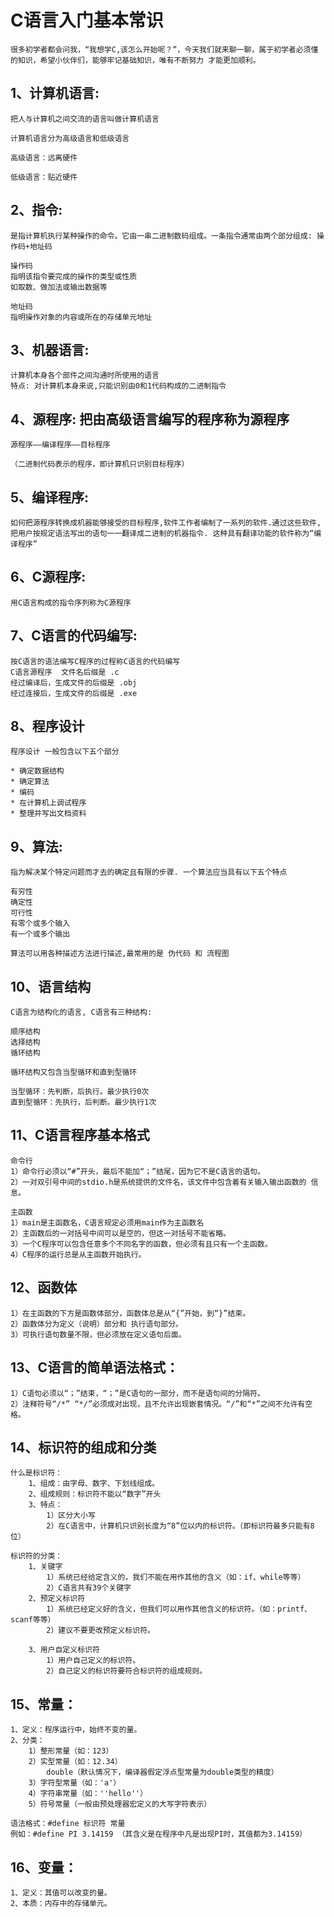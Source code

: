 # C语言入门基本常识

    很多初学者都会问我，“我想学C,该怎么开始呢？”，今天我们就来聊一聊，属于初学者必须懂的知识，希望小伙伴们，能够牢记基础知识，唯有不断努力 才能更加顺利。


## 1、计算机语言: 
    把人与计算机之间交流的语言叫做计算机语言

    计算机语言分为高级语言和低级语言

    高级语言：远离硬件

    低级语言：贴近硬件

## 2、指令: 
    是指计算机执行某种操作的命令。它由一串二进制数码组成。一条指令通常由两个部分组成: 操作码+地址码

    操作码   
    指明该指令要完成的操作的类型或性质
    如取数、做加法或输出数据等

    地址码
    指明操作对象的内容或所在的存储单元地址

## 3、机器语言: 
    计算机本身各个部件之间沟通时所使用的语言
    特点: 对计算机本身来说,只能识别由0和1代码构成的二进制指令

## 4、源程序: 把由高级语言编写的程序称为源程序

    源程序——编译程序——目标程序

    （二进制代码表示的程序，即计算机只识别目标程序）

## 5、编译程序: 
    如何把源程序转换成机器能够接受的目标程序,软件工作者编制了一系列的软件.通过这些软件,把用户按规定语法写出的语句一一翻译成二进制的机器指令. 这种具有翻译功能的软件称为“编译程序”

## 6、C源程序: 
    用C语言构成的指令序列称为C源程序

## 7、C语言的代码编写: 
    按C语言的语法编写C程序的过程称C语言的代码编写
    C语言源程序  文件名后缀是 .c 
    经过编译后，生成文件的后缀是 .obj 
    经过连接后，生成文件的后缀是 .exe 

## 8、程序设计

    程序设计 一般包含以下五个部分

    * 确定数据结构
    * 确定算法
    * 编码
    * 在计算机上调试程序
    * 整理并写出文档资料

## 9、算法: 
    指为解决某个特定问题而才去的确定且有限的步骤. 一个算法应当具有以下五个特点

    有穷性
    确定性
    可行性
    有零个或多个输入
    有一个或多个输出

    算法可以用各种描述方法进行描述,最常用的是 伪代码 和 流程图

## 10、语言结构
    C语言为结构化的语言, C语言有三种结构:

    顺序结构
    选择结构
    循环结构

    循环结构又包含当型循环和直到型循环

    当型循环：先判断，后执行。最少执行0次
    直到型循环：先执行，后判断。最少执行1次


## 11、C语言程序基本格式

    命令行
    1）命令行必须以“#”开头，最后不能加“；”结尾，因为它不是C语言的语句。
    2）一对双引号中间的stdio.h是系统提供的文件名，该文件中包含着有关输入输出函数的 信息。

    主函数
    1）main是主函数名，C语言规定必须用main作为主函数名
    2）主函数后的一对括号中间可以是空的，但这一对括号不能省略。
    3）一个C程序可以包含任意多个不同名字的函数，但必须有且只有一个主函数。
    4）C程序的运行总是从主函数开始执行。


## 12、函数体

    1）在主函数的下方是函数体部分，函数体总是从“{”开始，到“}”结束。
    2）函数体分为定义（说明）部分和 执行语句部分。
    3）可执行语句数量不限，但必须放在定义语句后面。

## 13、C语言的简单语法格式：
    1）C语句必须以“；”结束，“；”是C语句的一部分，而不是语句间的分隔符。
    2）注释符号“/*” “*/”必须成对出现，且不允许出现嵌套情况。“/”和“*”之间不允许有空格。

## 14、标识符的组成和分类

    什么是标识符：
        1、组成：由字母、数字、下划线组成。
        2、组成规则：标识符不能以“数字”开头
        3、特点：
            1）区分大小写
            2）在C语言中，计算机只识别长度为“8”位以内的标识符。（即标识符最多只能有8位）

    标识符的分类：
        1、关键字
            1）系统已经给定含义的，我们不能在用作其他的含义（如：if、while等等）
            2）C语言共有39个关键字
        2、预定义标识符
            1）系统已经定义好的含义，但我们可以用作其他含义的标识符。（如：printf、scanf等等）
            2）建议不要更改预定义标识符。
            
        3、用户自定义标识符
            1）用户自己定义的标识符。
            2）自己定义的标识符要符合标识符的组成规则。



## 15、常量：

    1、定义：程序运行中，始终不变的量。
    2、分类：
        1）整形常量（如：123）
        2）实型常量（如：12.34）
            double（默认情况下，编译器假定浮点型常量为double类型的精度）
        3）字符型常量（如：'a'）
        4）字符串常量（如：''hello''）
        5）符号常量（一般由预处理器宏定义的大写字符表示）

    语法格式：#define 标识符 常量
    例如：#define PI 3.14159 （其含义是在程序中凡是出现PI时，其值都为3.14159）


## 16、变量：
    1、定义：其值可以改变的量。
    2、本质：内存中的存储单元。